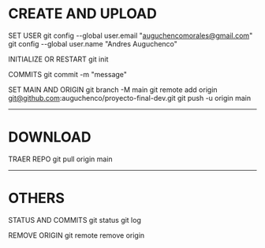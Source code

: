 # CREATE AND UPLOAD

SET USER
git config --global user.email "<auguchencomorales@gmail.com>"
git config --global user.name "Andres Auguchenco"

INITIALIZE OR RESTART
git init

COMMITS
git commit -m "message"

SET MAIN AND ORIGIN
git branch -M main
git remote add origin <git@github.com>:auguchenco/proyecto-final-dev.git
git push -u origin main

---

# DOWNLOAD

TRAER REPO
git pull origin main

---

# OTHERS

STATUS AND COMMITS
git status
git log

REMOVE ORIGIN
git remote remove origin
